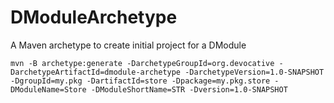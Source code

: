 # DModuleArchetype
A Maven archetype to create initial project for a DModule

	mvn -B archetype:generate -DarchetypeGroupId=org.devocative -DarchetypeArtifactId=dmodule-archetype -DarchetypeVersion=1.0-SNAPSHOT -DgroupId=my.pkg -DartifactId=store -Dpackage=my.pkg.store -DModuleName=Store -DModuleShortName=STR -Dversion=1.0-SNAPSHOT

